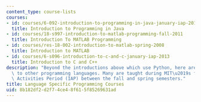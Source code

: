```yaml
---
content_type: course-lists
courses:
- id: courses/6-092-introduction-to-programming-in-java-january-iap-2010
  title: Introduction to Programming in Java
- id: courses/18-s997-introduction-to-matlab-programming-fall-2011
  title: Introduction To MATLAB Programming
- id: courses/res-18-002-introduction-to-matlab-spring-2008
  title: Introduction to MATLAB
- id: courses/6-s096-introduction-to-c-and-c-january-iap-2013
  title: Introduction to C and C++
description: "Beyond the introductions above which use Python, here are several introductions\
  \ to other programming languages. Many are taught during MIT\u2019s four-week Independent\
  \ Activities Period (IAP) between the fall and spring semesters."
title: Language Specific Programming Courses
uid: 8b182df2-d2f7-4ce4-8f61-5f85269631ad
---
```

